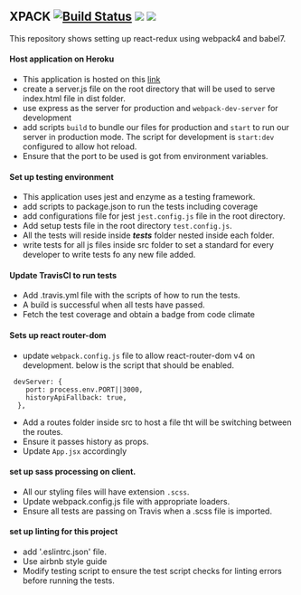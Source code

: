 ## XPACK  [![Build Status](https://travis-ci.org/koechkevin/xpack.svg?branch=master)](https://travis-ci.org/koechkevin/xpack) <a href="https://codeclimate.com/github/koechkevin/xpack/maintainability"><img src="https://api.codeclimate.com/v1/badges/0037c1253be6c302a75a/maintainability" /></a> <a href="https://codeclimate.com/github/koechkevin/xpack/test_coverage"><img src="https://api.codeclimate.com/v1/badges/0037c1253be6c302a75a/test_coverage" /></a>

This repository shows setting up react-redux using webpack4 and babel7.
#### Host application on Heroku

- This application is hosted on this [link](https://webpack-app.herokuapp.com/)
- create a server.js file on the root directory that will be used to serve index.html file in dist folder.
- use express as the server for production and `webpack-dev-server` for development
- add scripts `build` to bundle our files for production and `start` to run our server in production mode. The script for development is  `start:dev` configured to allow hot reload.
- Ensure that the port to be used is got from environment variables.

#### Set up testing environment

- This application uses jest and enzyme as a testing framework.
- add scripts to package.json to run the tests including coverage
- add configurations file for jest `jest.config.js` file in the root directory.
- Add setup tests file in the root directory `test.config.js`.
- All the tests will reside inside ___tests___ folder nested inside each folder.
- write tests for all js files inside src folder to set a standard for every developer to  write tests fo any new file added.


#### Update TravisCI to run tests
- Add .travis.yml file with the scripts of how to run the tests.
- A build is successful when all tests have passed.
- Fetch the test coverage and obtain a badge from code climate

#### Sets up react router-dom
- update `webpack.config.js` file to allow react-router-dom v4 on development. below is the script that should be enabled.
```$xslt
 devServer: {
    port: process.env.PORT||3000,
    historyApiFallback: true,
  },
```
- Add a routes folder inside src to host a file tht will be switching between the routes. 
- Ensure it passes history as props.
- Update `App.jsx` accordingly

#### set up sass processing on client.
- All our styling files will have extension `.scss`.
- Update webpack.config.js file with appropriate loaders.
- Ensure all tests are passing on Travis when a .scss file is imported.

#### set up linting for this project
- add '.eslintrc.json' file.
- Use airbnb style guide
- Modify testing script to ensure the test script checks for linting errors before running the tests.
